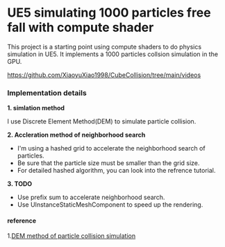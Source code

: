 # UE5 simulating 1000 particles free fall with compute shader
This project is a starting point using compute shaders to do physics simulation in UE5. It implements a 1000 particles collsion simulation in the GPU.

https://github.com/XiaoyuXiao1998/CubeCollision/tree/main/videos

### Implementation details
**1. simlation method**

I use Discrete Element Method(DEM) to simulate particle collision.

**2. Accleration method of neighborhood search**

* I'm using a hashed grid to accelerate  the neighborhood search of particles.
* Be sure that the particle size must be smaller than the grid size.
* For detailed hashed algorithm, you can look into the refrence tutorial.


**3. TODO**
* Use prefix sum to accelerate neighborhood search.
* Use UInstanceStaticMeshComponent to speed up the rendering.



#### reference
1.[DEM method of particle collision simulation](https://zhuanlan.zhihu.com/p/563182093)

